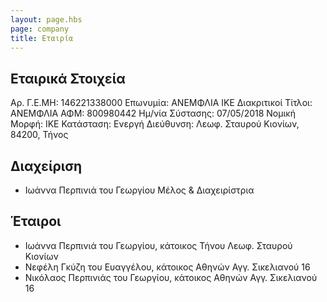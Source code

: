 ```yaml
---
layout: page.hbs
page: company
title: Εταιρία
---
```


## Εταιρικά Στοιχεία

Αρ. Γ.Ε.ΜΗ: 146221338000
Επωνυμία: ΑΝΕΜΦΛΙΑ ΙΚΕ
Διακριτικοί Τίτλοι: ΑΝΕΜΦΛΙΑ
ΑΦΜ: 800980442
Ημ/νία Σύστασης: 07/05/2018
Νομική Μορφή: ΙΚΕ
Κατάσταση: Ενεργή
Διεύθυνση: Λεωφ. Σταυρού Κιονίων, 84200, Τήνος

## Διαχείριση

- Ιωάννα Περπινιά του Γεωργίου Μέλος & Διαχειρίστρια

## Έταιροι

- Ιωάννα Περπινιά του Γεωργίου, κάτοικος Τήνου Λεωφ. Σταυρού Κιονίων
- Νεφέλη Γκύζη του Ευαγγέλου, κάτοικος Αθηνών Αγγ. Σικελιανού 16
- Νικόλαος Περπινιάς του Γεωργίου, κάτοικος Αθηνών Αγγ. Σικελιανού 16
